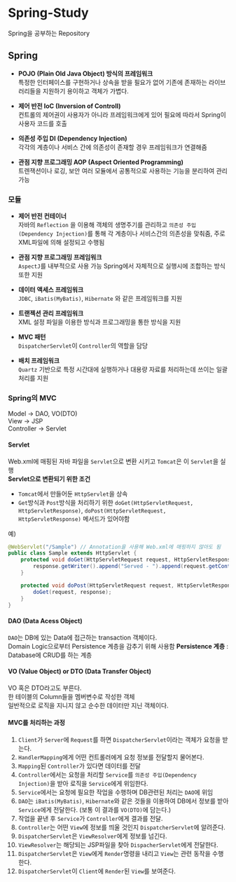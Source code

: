 # Spring-Study
Spring을 공부하는 Repository
  
## Spring
* **POJO (Plain Old Java Object) 방식의 프레임워크**  
    특정한 인터페이스를 구현하거나 상속을 받을 필요가 없어 기존에 존재하는 라이브러리들을 지원하기 용이하고 객체가 가볍다.
  
* **제어 반전 IoC (Inversion of Controll)**  
    컨트롤의 제어권이 사용자가 아니라 프레임워크에게 있어 필요에 따라서 Spring이 사용자 코드를 호출
  
* **의존성 주입 DI (Dependency Injection)**  
    각각의 계층이나 서비스 간에 의존성이 존재할 경우 프레임워크가 연결해줌
  
* **관점 지향 프로그래밍 AOP (Aspect Oriented Programming)**  
    트렌잭션이나 로깅, 보안 여러 모듈에서 공통적으로 사용하는 기능을 분리하여 관리 가능

### 모듈
* **제어 반전 컨테이너**  
    자바의 `Reflection` 을 이용해 객체의 생명주기를 관리하고 `의존성 주입 (Dependency Injection)`를 통해 각 계층이나 서비스간의 의존성을 맞춰줌, 주로 XML파일에 의해 설정되고 수행됨
  
* **관점 지향 프로그래밍 프레임워크**  
    `AspectJ`를 내부적으로 사용 가능
    Spring에서 자체적으로 실행시에 조합하는 방식 또한 지원
  
* **데이터 액세스 프레임워크**  
    `JDBC`, `iBatis(MyBatis)`, `Hibernate` 와 같은 프레임워크를 지원
  
* **트랜젝션 관리 프레임워크**  
    XML 설정 파일을 이용한 방식과 프로그래밍을 통한 방식을 지원
  
* **MVC 패턴**  
    `DispatcherServlet`이 `Controller`의 역할을 담당
  
* **배치 프레임워크**  
    `Quartz` 기반으로 특정 시간대에 실행하거나 대용량 자료를 처리하는데 쓰이는 일괄 처리를 지원
### Spring의 MVC
Model -> DAO, VO(DTO)  
View -> JSP  
Controller -> Servlet 
#### Servlet
Web.xml에 매핑된 자바 파일을 `Servlet`으로 변환 시키고 `Tomcat`은 이 `Servlet`을 실행  
**Servlet으로 변환되기 위한 조건**  
* `Tomcat`에서 만들어둔 `HttpServlet`을 상속  
* `Get`방식과 `Post`방식을 처리하기 위한 `doGet(HttpServletRequest, HttpServletResponse)`, `doPost(HttpServletRequest, HttpServletResponse)` 메서드가 있어야함  
  
예)  
``` java
@WebServlet("/Sample") // Annotation을 사용해 Web.xml에 매핑하지 않아도 됨
public class Sample extends HttpServlet {
    protected void doGet(HttpServletRequest request, HttpServletResponse response) throws ServletException, IOException {
        response.getWriter().append("Served - ").append(request.getContextPath());
    }

    protected void doPost(HttpServletRequest request, HttpServletResponse) throws ServletException, IOException {
        doGet(request, response);
    }
}
```
  
#### DAO (Data Acess Object)
`DAO`는 DB에 있는 Data에 접근하는 transaction 객체이다.  
Domain Logic으로부터 Persistence 계층을 감추기 위해 사용함
**Persistence 계층** : Database에 CRUD를 하는 계층
  
#### VO (Value Object) or DTO (Data Transfer Object)
VO 혹은 DTO라고도 부른다.  
한 테이블의 Column들을 멤버변수로 작성한 객체  
일반적으로 로직을 지니지 않고 순수한 데이터만 지닌 객체이다.  
  
#### MVC를 처리하는 과정
1. `Client`가 `Server`에 `Request`를 하면 `DispatcherServlet`이라는 객체가 요청을 받는다.  
2. `HandlerMapping`에게 어떤 컨트롤러에게 요청 정보를 전달할지 물어본다.  
3. `Mapping`된 `Controller`가 있다면 데이터를 전달  
4. `Controller`에서는 요청을 처리할 `Service`를 `의존성 주입(Dependency Injection)`을 받아 로직을 `Service`에게 위임한다.  
5. `Service`에서는 요청에 필요한 작업을 수행하며 DB관련된 처리는 `DAO`에 위임  
6. `DAO`는 `iBatis(MyBatis)`, `Hibernate`와 같은 것들을 이용하여 DB에서 정보를 받아 `Service`에게 전달한다. (보통 이 결과를 `VO(DTO)`에 담는다.)  
7. 작업을 끝낸 후 `Service`가 `Controller`에게 결과를 전달.  
8. `Controller`는 어떤 `View`에 정보를 띄울 것인지 `DispatcherServlet`에 알려준다.  
9. `DispatcherServlet`은 `ViewResolver`에게 정보를 넘긴다.  
10. `ViewResolver`는 해당되는 JSP파일을 찾아 `DispacherServlet`에게 전달한다.  
11. `DispatcherServlet`은 `View`에게 `Render`명령을 내리고 `View`는 관련 동작을 수행한다.  
12. `DispatcherServlet`이 `Client`에 `Render`된 `View`를 보여준다.  
